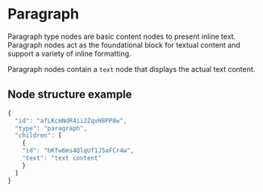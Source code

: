 # Paragraph

Paragraph type nodes are basic content nodes to present inline text. Paragraph nodes act as the foundational block for textual content and support a variety of inline formatting.

Paragraph nodes contain a `text` node that displays the actual text content.

## Node structure example
```javascript  
{
  "id": "afLKcmNdR4ii2ZqvH8PP8w",
  "type": "paragraph",
  "children": [
    {
    "id": "bKfw6ms4QlqUf1J5aFCr4w",
    "text": "text content"
    }
  ]
}
```